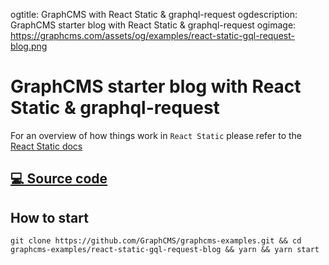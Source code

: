 ogtitle: GraphCMS with React Static & graphql-request
ogdescription: GraphCMS starter blog with React Static & graphql-request
ogimage: https://graphcms.com/assets/og/examples/react-static-gql-request-blog.png

# GraphCMS starter blog with React Static & graphql-request

For an overview of how things work in `React Static` please refer to the [React Static docs](https://github.com/nozzle/react-static#react-static)

## [💻 Source code](https://github.com/GraphCMS/graphcms-examples/tree/master/react-static-gql-request-blog)

## How to start
```
git clone https://github.com/GraphCMS/graphcms-examples.git && cd graphcms-examples/react-static-gql-request-blog && yarn && yarn start
```
